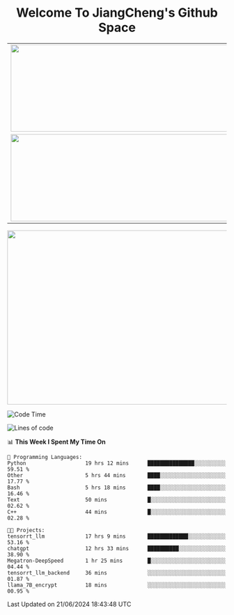 <h1 align="center">Welcome To JiangCheng's Github Space</h1>

<table align="center" frame="void" rules="none" >
  <tr>
    <td>
      <div align="center"> <img height="200px" width="500px"  src="https://github-readme-stats.vercel.app/api?username=thisjiang&hide_title=true&hide_border=true&layout=compact&show_icons=trueline_height=21&text_color=000&icon_color=000&bg_color=0,ea6161,ffc64d,fffc4d,52fa5a&theme=graywhite" /> </div>
    </td>
    <td>
      <div align="center"> <img height="200px" width="500px" src="https://github-readme-stats.vercel.app/api/top-langs/?username=thisjiang&hide_title=true&hide_border=true&layout=compact&langs_count=6&text_color=000&icon_color=fff&bg_color=0,52fa5a,4dfcff,c64dff&theme=graywhite" /> </div>
    </td>
  </tr>
  <tr>
    <td>
      <div align="center"> <img height="200px" width="500px" src="https://github-readme-streak-stats.herokuapp.com/?user=thisjiang&hide_title=true&hide_border=true&layout=compact&langs_count=6" /> </div>
    </td>
    <td>
      <div align="center"> 
      <a href="https://github.com/" target="_blank"><img style="margin: 10px" src="https://profilinator.rishav.dev/skills-assets/git-scm-icon.svg" alt="Git" height="50" /></a>  
      <a href="https://www.linux.org/" target="_blank"><img style="margin: 10px" src="https://profilinator.rishav.dev/skills-assets/linux-original.svg" alt="Linux" height="50" /></a>  
      <a href="https://www.gnu.org/software/bash/" target="_blank"><img style="margin: 10px" src="https://profilinator.rishav.dev/skills-assets/gnu_bash-icon.svg" alt="Bash" height="50" /></a>  
      </div>
    </td>
  </tr>
</table>

<div align="center"> <img height="400px" width="1000px" src="https://github-readme-activity-graph.cyclic.app/graph?username=thisjiang&theme=react&hide_title=true&hide_border=true&layout=compact&langs_count=6" /> </div></td>

<!--START_SECTION:waka-->
![Code Time](http://img.shields.io/badge/Code%20Time-1%2C417%20hrs%2022%20mins-blue)

![Lines of code](https://img.shields.io/badge/From%20Hello%20World%20I%27ve%20Written-671.5%20thousand%20lines%20of%20code-blue)

📊 **This Week I Spent My Time On** 

```text
💬 Programming Languages: 
Python                   19 hrs 12 mins      ███████████████░░░░░░░░░░   59.51 % 
Other                    5 hrs 44 mins       ████░░░░░░░░░░░░░░░░░░░░░   17.77 % 
Bash                     5 hrs 18 mins       ████░░░░░░░░░░░░░░░░░░░░░   16.46 % 
Text                     50 mins             █░░░░░░░░░░░░░░░░░░░░░░░░   02.62 % 
C++                      44 mins             █░░░░░░░░░░░░░░░░░░░░░░░░   02.28 % 

🐱‍💻 Projects: 
tensorrt_llm             17 hrs 9 mins       █████████████░░░░░░░░░░░░   53.16 % 
chatgpt                  12 hrs 33 mins      ██████████░░░░░░░░░░░░░░░   38.90 % 
Megatron-DeepSpeed       1 hr 25 mins        █░░░░░░░░░░░░░░░░░░░░░░░░   04.44 % 
tensorrt_llm_backend     36 mins             ░░░░░░░░░░░░░░░░░░░░░░░░░   01.87 % 
llama_7B_encrypt         18 mins             ░░░░░░░░░░░░░░░░░░░░░░░░░   00.95 % 
```


 Last Updated on 21/06/2024 18:43:48 UTC
<!--END_SECTION:waka-->
